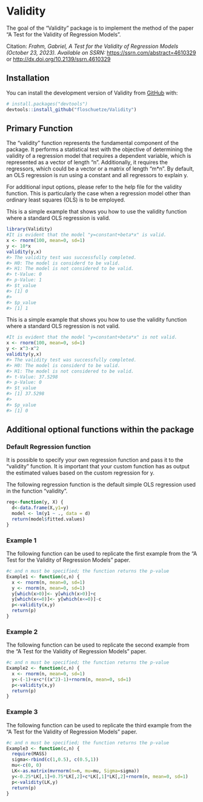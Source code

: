 
<!-- README.md is generated from README.Rmd. Please edit that file -->

# Validity

<!-- badges: start -->
<!-- badges: end -->

The goal of the “Validity” package is to implement the method of the
paper “A Test for the Validity of Regression Models”.

Citation: *Frahm, Gabriel, A Test for the Validity of Regression Models
(October 23, 2023). Available on SSRN:*
<https://ssrn.com/abstract=4610329> or
<http://dx.doi.org/10.2139/ssrn.4610329>

## Installation

You can install the development version of Validity from
[GitHub](https://github.com/) with:

``` r
# install.packages("devtools")
devtools::install_github("floschuetze/Validity")
```

## Primary Function

The “validity” function represents the fundamental component of the
package. It performs a statistical test with the objective of
determining the validity of a regression model that requires a dependent
variable, which is represented as a vector of length “n”. Additionally,
it requires the regressors, which could be a vector or a matrix of
length “m\*n”. By default, an OLS regression is run using a constant and
all regressors to explain y.

For additional input options, please refer to the help file for the
validity function. This is particularly the case when a regression model
other than ordinary least squares (OLS) is to be employed.

This is a simple example that shows you how to use the validity function
where a standard OLS regression is valid.

``` r
library(Validity)
#It is evident that the model "y=constant+beta*x" is valid.
x <- rnorm(100, mean=0, sd=1)
y <- 10*x
validity(y,x)
#> The validity test was successfully completed. 
#> H0: The model is considerd to be valid. 
#> H1: The model is not considered to be valid. 
#> t-Value: 0 
#> p-Value: 1
#> $t_value
#> [1] 0
#> 
#> $p_value
#> [1] 1
```

This is a simple example that shows you how to use the validity function
where a standard OLS regression is not valid.

``` r
#It is evident that the model "y=constant+beta*x" is not valid.
x <- rnorm(100, mean=0, sd=1)
y <- x^3-x^2
validity(y,x)
#> The validity test was successfully completed. 
#> H0: The model is considerd to be valid. 
#> H1: The model is not considered to be valid. 
#> t-Value: 37.5298 
#> p-Value: 0
#> $t_value
#> [1] 37.5298
#> 
#> $p_value
#> [1] 0
```

## Additional optional functions within the package

### Default Regression function

It is possible to specify your own regression function and pass it to
the “validity” function. It is important that your custom function has
as output the estimated values based on the custom regression for y.

The following regression function is the default simple OLS regression
used in the function “validity”.

``` r
reg<-function(y, X) {
  d<-data.frame(X,y1=y)
  model <- lm(y1 ~ ., data = d)
  return(model$fitted.values)
}
```

### Example 1

The following function can be used to replicate the first example from
the “A Test for the Validity of Regression Models” paper.

``` r
#c and n must be specified; the function returns the p-value
Example1 <- function(c,n) {
  x <- rnorm(n, mean=0, sd=1)
  y <- rnorm(n, mean=0, sd=1)
  y[which(x>0)]<- y[which(x>0)]+c
  y[which(x<=0)]<- y[which(x<=0)]-c
  p<-validity(x,y)
  return(p)
}
```

### Example 2

The following function can be used to replicate the second example from
the “A Test for the Validity of Regression Models” paper.

``` r
#c and n must be specified; the function returns the p-value
Example2 <- function(c,n) {
  x <- rnorm(n, mean=0, sd=1)
  y<-(-1)+x+c*((x^2)-1)+rnorm(n, mean=0, sd=1)
  p<-validity(x,y)
  return(p)
}
```

### Example 3

The following function can be used to replicate the third example from
the “A Test for the Validity of Regression Models” paper.

``` r
#c and n must be specified; the function returns the p-value
Example3 <- function(c,n) {
  require(MASS)
  sigma<-rbind(c(1,0.5), c(0.5,1))
  mu<-c(0, 0) 
  LK<-as.matrix(mvrnorm(n=n, mu=mu, Sigma=sigma))
  y<-0.25*LK[,1]+0.75*LK[,2]+c*LK[,1]*LK[,2]+rnorm(n, mean=0, sd=1)
  p<-validity(LK,y)
  return(p)
}
```
